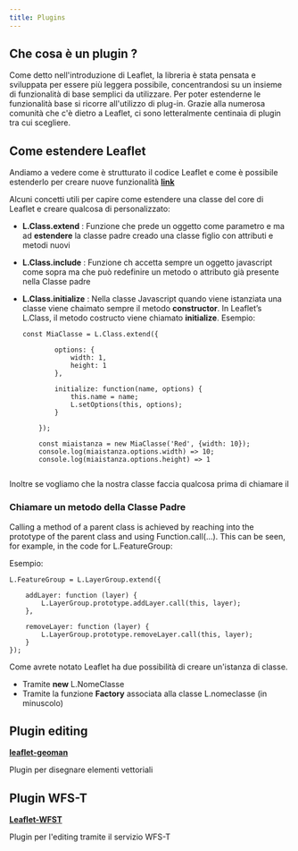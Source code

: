 ```yaml
---
title: Plugins
---
```

## Che cosa è un plugin ? ##

Come detto nell'introduzione di Leaflet, la libreria è stata pensata e sviluppata per essere più leggera possibile, concentrandosi su un insieme di funzionalità di base semplici da utilizzare.
Per poter estenderne le funzionalità base si ricorre all'utilizzo di plug-in.
Grazie alla numerosa comunità che c'è dietro a Leaflet, ci sono letteralmente centinaia di plugin tra cui scegliere.

## Come estendere Leaflet

Andiamo a vedere come è strutturato il codice Leaflet e come è possibile estenderlo per creare nuove funzionalità [**link**](https://leafletjs.com/examples/extending/extending-1-classes.html)

<struttura></struttura>

Alcuni concetti utili per capire come estendere una classe del core di Leaflet e creare qualcosa di personalizzato:

* **L.Class.extend** : Funzione che prede un oggetto come parametro e ma ad **estendere** la classe padre creado una classe figlio con attributi e metodi nuovi 
* **L.Class.include** : Funzione ch accetta sempre un oggetto javascript come sopra ma che può redefinire un metodo o attributo già presente nella Classe padre
* **L.Class.initialize** : Nella classe Javascript quando viene istanziata una classe viene chaimato sempre il metodo **constructor**.
    In Leaflet’s L.Class, il metodo costructo viene chiamato **initialize**.
    Esempio:
    
    ```js{8,10}
    const MiaClasse = L.Class.extend({
        
            options: {
                width: 1,
                height: 1
            },
        
            initialize: function(name, options) {
                this.name = name;
                L.setOptions(this, options);
            }
            
        });
        
        const miaistanza = new MiaClasse('Red', {width: 10});
        console.log(miaistanza.options.width) => 10;
        console.log(miaistanza.options.height) => 1
        
    ``` 
Inoltre se vogliamo che la nostra classe faccia qualcosa prima di chiamare il    

### Chiamare un metodo della Classe Padre

Calling a method of a parent class is achieved by reaching into the prototype of the parent class and using Function.call(…). This can be seen, for example, in the code for L.FeatureGroup:

Esempio:

```js{4,8}
L.FeatureGroup = L.LayerGroup.extend({

    addLayer: function (layer) {
        L.LayerGroup.prototype.addLayer.call(this, layer);
    },
    
    removeLayer: function (layer) {
        L.LayerGroup.prototype.removeLayer.call(this, layer);
    }
});

```

    
Come avrete notato Leaflet ha due possibilità di creare un'istanza di classe.

* Tramite **new** L.NomeClasse
* Tramite la funzione **Factory** associata alla classe L.nomeclasse (in minuscolo)    

## Plugin editing ##
[**leaflet-geoman**](https://github.com/geoman-io/leaflet-geoman)

Plugin per disegnare elementi vettoriali

## Plugin WFS-T ##
[**Leaflet-WFST**](http://flexberry.github.io/Leaflet-WFST/)

Plugin per l'editing tramite il servizio WFS-T 